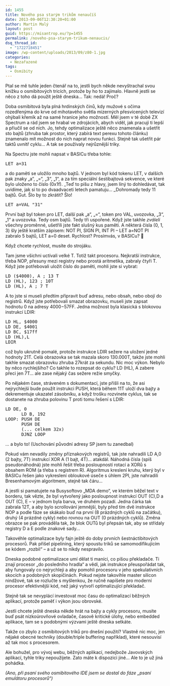 ```yaml
---
id: 1455
title: Nového psa starým trikům nenaučíš
date: 2013-09-06T12:30:20+01:00
author: Martin Malý
layout: post
guid: https://misantrop.eu/?p=1455
permalink: /noveho-psa-starym-trikum-nenaucis/
dsq_thread_id:
  - "1722718451"
image: /wp-content/uploads/2013/09/z80-1.jpg
categories:
  - Nezařazené
tags:
  - Osmibity
---
```

Ptal se mě tuhle jeden čtenář na to, jestli bych někde nevyštrachal svou knížku o osmibitových tricích, protože by ho to zajímalo. Hlavně jestli se něco z toho dá použít ještě dneska&#8230; Tak: nedá! Proč?

<!--more-->

Doba osmibitová byla plná hrdinských činů, kdy mužové s očima rozedřenýma do krve od mihotavého světla mizerných přesvícených televizí ohýbali křemík až na samé hranice jeho možností. Měl jsem v té době ZX Spectrum a rád jsem se hrabal ve zdrojácích, abych viděl, jak pracují ti lepší a přiučil se od nich. Jo, tehdy optimalizace ještě něco znamenala a ušetřit sto bajtů (zhruba tak prostor, který zabírá text perexu tohoto článku) znamenalo mít možnost do nich naprat novou funkci. Stejně tak ušetřit pár taktů uvnitř cyklu&#8230; A tak se používaly nejrůznější triky.

Na Spectru jste mohli napsat v BASICu třeba tohle:

<pre>LET a=31</pre>

a do paměti se uložilo mnoho bajtů. V jednom byl kód tokenu LET, v dalších pak znaky &#8222;a&#8220;, &#8222;=&#8220;, &#8222;3&#8220;, &#8222;1&#8220;, a za tím speciální šestibajtová sekvence, ve které bylo uloženo to číslo (0x1f). _Teď to píšu z hlavy, jsem líný to dohledávat, tak uvidíme, jak si to po dvaadvaceti letech pamatuju&#8230; _Dohromady tedy 11 bajtů. Gut. Šlo by to zkrátit? Šlo!

<pre>LET a=VAL "31"</pre>

První bajt byl token pro LET, další pak &#8222;a&#8220;, &#8222;=&#8220;, token pro VAL, uvozovka, &#8222;3&#8220;, &#8222;1&#8220; a uvozovka. Tedy osm bajtů. Tedy tři uspořené. Když jste takhle _zváleli_ všechny proměnné, ušetřili jste fakt slušný kus paměti. A některá čísla (0, 1, 3) šly ještě kratším zápisem: NOT PI, SIGN PI, INT PI &#8211; LET a=NOT PI zabralo 5 bajtů, LET a=0 deset. Rychlost? Prosímvás, v BASICu? 🙂

Když chcete rychlost, musíte do strojáku.

Tam jsme všichni uctívali velké T. Totiž takt procesoru. Nejkratší instrukce, třeba NOP, přesuny mezi registry nebo prostá aritmetika, zabraly čtyři T. Když jste potřebovali uložit číslo do paměti, mohli jste si vybrat:

<pre>LD ($4000), A ; 13 T
LD (HL), 123 ; 10T
LD (HL), A ; 7 T</pre>

A to jste si museli předtím připravit buď adresu, nebo obsah, nebo obojí do registrů. Když jste potřebovali smazat obrazovku, museli jste zapsat hodnotu 0 na adresy $4000-$57FF. Jedna možnost byla klasická s blokovou instrukcí LDIR:

<pre>LD HL, $4000
LD DE, $4001
LD BC, $17ff
LD (HL),L
LDIR</pre>

což bylo ukrutně pomalé, protože instrukce LDIR sežere na uložení jedné hodnoty 21T. Celá obrazovka se tak mazala skoro 130.000T, takže jste mohli takhle smazat obrazovku zhruba 27krát za sekundu. Nic moc výkon. Nebylo by něco rychlejšího? Co takhle to rozepsat do cyklu? LD (HL), A zabere přeci jen 7T&#8230; ale zase nějaký čas sežere režie smyčky.

Po nějakém čase, stráveném s dokumentací, jste přišli na to, že asi nejrychlejší bude použít instrukci PUSH, která během 11T uloží dva bajty a dekrementuje ukazatel zásobníku, a když trošku rozvinete cyklus, tak se dostanete na zhruba polovinu T proti tomu řešení s LDIR:

<pre>LD DE, 0
      LD B, 192
LOOP: PUSH DE
      PUSH DE
      (... celkem 32x)
      DJNZ LOOP</pre>

&#8230; a bylo to! (Uschování původní adresy SP jsem tu zanedbal)

Pokud vám nevadily změny příznakových registrů, tak jste nahradili LD A,0 (2 bajty, 7T) instrukcí XOR A (1 bajt, 4T)&#8230; atakdál. Náhodná čísla (spíš pseudonáhodná) jste mohli řešit třeba posloupností rotací a XORů s obsahem ROM (a třeba s registrem R). Algoritmus kreslení kruhu, který byl v BASICu řešen jako vykreslení obloukové úseče s úhlem 2PI, jste nahradili Bresenhamovým algoritmem, stejně tak čáru&#8230;

A jestli si pamatujete na Busysoftovo &#8222;MDA demo&#8220;, ve kterém běžel text v borderu, tak vězte, že byl vytvořený jako posloupnost instrukcí OUT (C),D a OUT (C), E &#8211; v jednom byla barva, ve druhém pozadí. Jedna čárka tak zabrala 12T, a aby bylo scrollování jemnější, byly před tím dvě instrukce NOP a podle fáze se skákalo buď na první (8 prázdných cyklů na začátku), druhý (4 prázdné cykly) nebo rovnou na OUT (0 prázdných cyklů). Změna obrazce se pak prováděla tak, že blok OUTů byl přepsán tak, aby se střídaly registry D a E podle znakové sady&#8230;

Takovéhle optimalizace byly fajn ještě do doby prvních šestnáctibitových procesorů. Pak přišel pipelining, který spoustu triků se samomodifikujícím se kódem &#8222;rozbil&#8220; &#8211; a už se to nikdy nespravilo.

Dneska podobné optimalizace umí dělat ti maníci, co píšou překladače. Ti znají procesor &#8222;do posledního hradla&#8220; a vědí, jak instrukce přeuspořádat tak, aby fungovaly co nejrychleji a aby pomohli procesoru v jeho spekulativních skocích a podobných skopičinách. Pokud nejste takovíhle master silicon nindžové, tak se rozlučte s myšlenkou, že ručně napíšete pro moderní procesor efektivnější kód, než jaký vytvoří optimalizující překladač.

Stejně tak se nevyplácí investovat moc času do optimalizací běžných aplikací, protože paměť i výkon jsou obrovské.

Jestli chcete ještě dneska někde hrát na bajty a cykly procesoru, musíte buď psát nízkoúrovňové ovladače, časově kritické úlohy, nebo embedded aplikace, tam se s podobnými výzvami ještě dneska setkáte.

Takže co zbylo z osmibitových triků pro dnešní použití? Vlastně nic moc, jen nějaké obecné techniky (double/triple buffering například), které nesouvisí až tak moc s procesorem.

Ale bohužel, pro vývoj webu, běžných aplikací, nedejbože Javovských aplikací, tyhle triky nepoužijete. Zato máte k dispozici jiné&#8230; Ale to je už jiná pohádka.

_(Ano, při psaní svého osmibitového IDE jsem se dostal do fáze &#8222;psaní emulátoru procesorů&#8220;)_